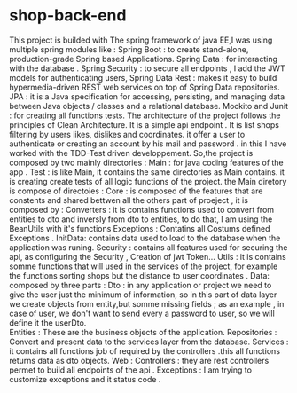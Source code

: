 # shop-back-end
This project is builded with The spring framework of java EE,I was using multiple spring modules like :
Spring Boot : to create stand-alone, production-grade Spring based Applications.
Spring Data : for interacting with the database .
Spring Security : to secure all endpoints , I add the JWT models for authenticating users, 
Spring Data Rest : makes it easy to build hypermedia-driven REST web services on top of Spring Data repositories.
JPA : it is a Java specification for accessing, persisting, and managing data between Java objects / classes and a relational database. 
Mockito and Junit : for creating all functions tests.
The architecture of the project follows the principles of Clean Architecture. It is a simple api endpoint . 
It is list shops filtering by users likes, dislikes and coordinates. it offer a user to authenticate or creating an account by his mail and password .
in this I have worked with the TDD-Test driven developpement. 
So,the project is composed by two mainly directories :
Main : for java coding features of the app .
Test : is like Main, it contains the same directories as Main contains. it is creating create tests of all logic functions of the project.
the Main diretory is compose of directoies :
Core : is composed of the features that are constents and shared bettwen all the others part of proeject , it is composed by :
    Converters : it is contains functions used to convert from entities to dto and inversly from dto to entities,
                to do that, I am using the BeanUtils with it's functions
    Exceptions : Contatins all Costums defined Exceptions .
    InitData: contains data used to load to the database when the application was runing.
    Security : contains all features used for securing the api, as configuring the Security , Creation of jwt Token...
    Utils : it is contains somme functions that will used in the services of the project, for example the functions sorting shops but the distance to user coordinates .
Data: composed by three parts :
    Dto : in any application or project we need to give the user just the minimum of information, so in this part of data layer we create objects from entity,but somme missing fields ; as an example , in case of user, we don't want to send every a password to user, so we will define it the userDto.  
    Entities : These are the business objects of the application.
    Repositories : Convert and present data to the services layer from the database.
Services : it contains all functions job of required by the controllers .this all functions returns data as dto objects.
Web : 
    Controllers : they are rest controllers permet to build all endpoints of the api .
    Exceptions : I am trying to customize exceptions and it status code .



